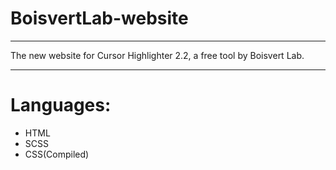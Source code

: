 # BoisvertLab-website
_____
The new website for Cursor Highlighter 2.2, a free tool by Boisvert Lab.
_____
# Languages:
* HTML
* SCSS
* CSS(Compiled)
